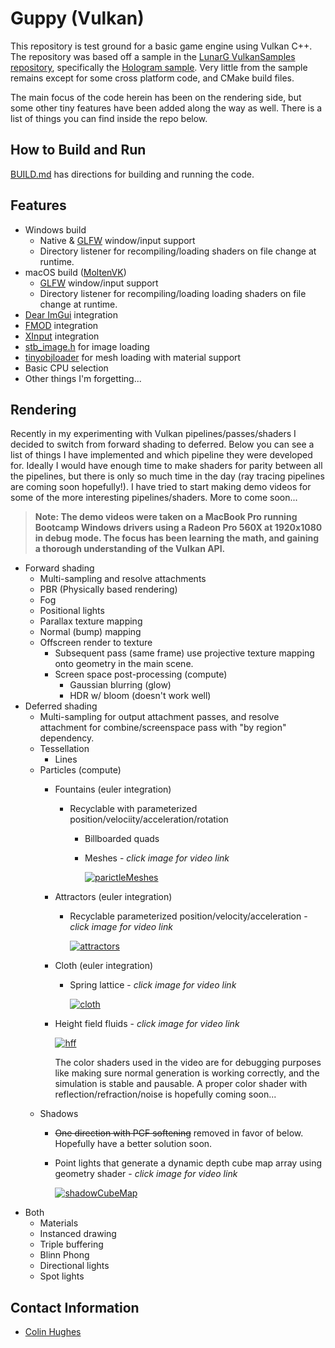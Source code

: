 # Guppy (Vulkan)
  This repository is test ground for a basic game engine using Vulkan C++. The repository was based off a sample in the [LunarG VulkanSamples repository](https://github.com/LunarG/VulkanSamples), specifically the [Hologram sample](https://github.com/LunarG/VulkanSamples/tree/master/Sample-Programs/Hologram). Very little from the sample remains except for some cross platform code, and CMake build files.

  The main focus of the code herein has been on the rendering side, but some other tiny features have been added along the way as well. There is a list of things you can find inside the repo below. 

## How to Build and Run
[BUILD.md](BUILD.md) has directions for building and running the code.

## Features
* Windows build
  * Native & [GLFW](https://www.glfw.org/) window/input support
  * Directory listener for recompiling/loading shaders on file change at runtime.
* macOS build ([MoltenVK](https://github.com/KhronosGroup/MoltenVK))
  * [GLFW](https://www.glfw.org/) window/input support
  * Directory listener for recompiling/loading loading shaders on file change at runtime.
* [Dear ImGui](https://github.com/ocornut/imgui) integration
* [FMOD](https://www.fmod.com/) integration
* [XInput](https://docs.microsoft.com/en-us/windows/win32/xinput/xinput-game-controller-apis-portal) integration
* [stb_image.h](https://github.com/nothings/stb/blob/master/stb_image.h) for image loading
* [tinyobjloader](https://github.com/syoyo/tinyobjloader) for mesh loading with material support
* Basic CPU selection
* Other things I'm forgetting...

## Rendering
Recently in my experimenting with Vulkan pipelines/passes/shaders I decided to switch from forward shading to deferred. Below you can see a list of things I have implemented and which pipeline they were developed for. Ideally I would have enough time to make shaders for parity between all the pipelines, but there is only so much time in the day (ray tracing pipelines are coming soon hopefully!). I have tried to start making demo videos for some of the more interesting pipelines/shaders. More to come soon...

> **Note: The demo videos were taken on a MacBook Pro running Bootcamp Windows drivers using a Radeon Pro 560X at 1920x1080 in debug mode. The focus has been learning the math, and gaining a thorough understanding of the Vulkan API.**

* Forward shading
  * Multi-sampling and resolve attachments
  * PBR (Physically based rendering)
  * Fog
  * Positional lights
  * Parallax texture mapping
  * Normal (bump) mapping
  * Offscreen render to texture
    * Subsequent pass (same frame) use projective texture mapping onto geometry in the main scene.
    * Screen space post-processing (compute)
      * Gaussian blurring (glow)
      * HDR w/ bloom (doesn't work well)
* Deferred shading
  * Multi-sampling for output attachment passes, and resolve attachment for combine/screenspace pass with "by region" dependency.
  * Tessellation
    * Lines
  * Particles (compute)
    * Fountains (euler integration)
      * Recyclable with parameterized position/velociity/acceleration/rotation
        * Billboarded quads
        * Meshes - *click image for video link*

          [![parictleMeshes](https://user-images.githubusercontent.com/5341766/70402048-40026b80-19ef-11ea-835a-1ff9ddfd35b4.jpg)](https://youtu.be/57DorBKAc1Q "Guppy - recyclable particle fountain meshes with shadows")
    * Attractors (euler integration)
      * Recyclable parameterized position/velocity/acceleration - *click image for video link*
      
        [![attractors](https://user-images.githubusercontent.com/5341766/70402018-2b25d800-19ef-11ea-9d6a-d610aa8d9ce6.jpg)](https://youtu.be/sWfPW5PMsjg "Guppy - 125000 particles affected by two gravity attractors demo")
    * Cloth (euler integration)
      * Spring lattice - *click image for video link*

        [![cloth](https://user-images.githubusercontent.com/5341766/70402032-324ce600-19ef-11ea-921b-d0eef1b32d73.jpg)](https://youtu.be/AQdR3c39388 "Guppy - Cloth shader demo (compute particle spring lattice)")
    * Height field fluids - *click image for video link*

        [![hff](https://user-images.githubusercontent.com/5341766/70402036-3b3db780-19ef-11ea-9885-eb30c486db25.jpg)](https://youtu.be/j3vdii2Hkyc "Guppy - Height field fluid demo")
        
        The color shaders used in the video are for debugging purposes like making sure normal generation is working correctly, and the simulation is stable and pausable. A proper color shader with reflection/refraction/noise is hopefully coming soon...
  * Shadows
    * ~~One direction with PCF softening~~ removed in favor of below. Hopefully have a better solution soon.
    * Point lights that generate a dynamic depth cube map array using geometry shader - *click image for video link*

      [![shadowCubeMap](https://user-images.githubusercontent.com/5341766/70402055-42fd5c00-19ef-11ea-9721-f3dab508e86f.jpg)](https://youtu.be/ri3ZodRF7VY "Guppy - Point lights with shadow cube maps demo")
* Both
  * Materials
  * Instanced drawing
  * Triple buffering
  * Blinn Phong
  * Directional lights
  * Spot lights

## Contact Information
* [Colin Hughes](mailto:colin.s.hughes@gmail.com)
